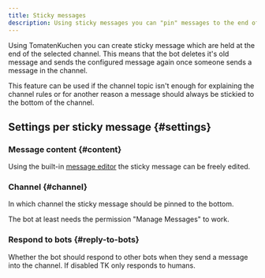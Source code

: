 ```yaml
---
title: Sticky messages
description: Using sticky messages you can "pin" messages to the end of the channel - this page explains how to set them up.
---
```


Using TomatenKuchen you can create sticky message which are held at the end of the selected channel. This means that the bot deletes it's old message and sends the configured message again once someone sends a message in the channel.

This feature can be used if the channel topic isn't enough for explaining the channel rules or for another reason a message should always be stickied to the bottom of the channel.

## Settings per sticky message {#settings}

### Message content {#content}

Using the built-in [message editor](/messageeditor) the sticky message can be freely edited.

### Channel {#channel}

In which channel the sticky message should be pinned to the bottom.

The bot at least needs the permission "Manage Messages" to work.

### Respond to bots {#reply-to-bots}

Whether the bot should respond to other bots when they send a message into the channel.
If disabled TK only responds to humans.

